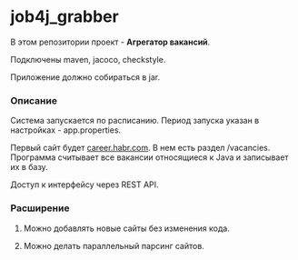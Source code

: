 # job4j_grabber
В этом репозитории проект - **Агрегатор вакансий**.

Подключены maven, jacoco, checkstyle.

Приложение должно собираться в jar.

### Описание

Система запускается по расписанию. Период запуска указан в настройках - app.properties. 

Первый сайт будет [career.habr.com](https://career.habr.com/ "переход на сайт career.habr.com"). В нем есть раздел /vacancies. Программа считывает все вакансии относящиеся к Java и записывает их в базу.

Доступ к интерфейсу через REST API.


### Расширение

1. Можно добавлять новые сайты без изменения кода.

2. Можно делать параллельный парсинг сайтов.

